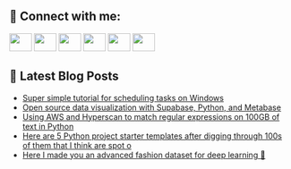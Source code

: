 ## 🔎 Connect with me:
[<img height="32" width="40" src="https://cdn.jsdelivr.net/npm/simple-icons@v5/icons/telegram.svg" />](https://t.me/bullbesh)
[<img height="32" width="40" src="https://cdn.jsdelivr.net/npm/simple-icons@v5/icons/vk.svg" />](https://vk.com/bullbesh)
[<img height="32" width="40" src="https://cdn.jsdelivr.net/npm/simple-icons@v5/icons/twitter.svg" />](https://twitter.com/bullbesh1)
[<img height="32" width="40" src="https://cdn.jsdelivr.net/npm/simple-icons@v5/icons/instagram.svg" />](https://www.instagram.com/bullbesh)
[<img height="32" width="40" src="https://cdn.jsdelivr.net/npm/simple-icons@v5/icons/reddit.svg" />](https://www.reddit.com/user/bullbesh)
[<img height="32" width="40" src="https://cdn.jsdelivr.net/npm/simple-icons@v5/icons/youtube.svg" />](https://www.youtube.com/channel/UCtfjRs6uzgq5mfm8S06WTcg)

## 📕 Latest Blog Posts
<!-- BLOG-POST-LIST:START -->
- [Super simple tutorial for scheduling tasks on Windows](https://www.reddit.com/r/Python/comments/vni7jb/super_simple_tutorial_for_scheduling_tasks_on/)
- [Open source data visualization with Supabase, Python, and Metabase](https://www.reddit.com/r/Python/comments/vnhk53/open_source_data_visualization_with_supabase/)
- [Using AWS and Hyperscan to match regular expressions on 100GB of text in Python](https://www.reddit.com/r/Python/comments/vnh9r7/using_aws_and_hyperscan_to_match_regular/)
- [Here are 5 Python project starter templates after digging through 100s of them that I think are spot o](https://www.reddit.com/r/Python/comments/vnh8od/here_are_5_python_project_starter_templates_after/)
- [Here I made you an advanced fashion dataset for deep learning 🙏](https://www.reddit.com/r/Python/comments/vnfns4/here_i_made_you_an_advanced_fashion_dataset_for/)
<!-- BLOG-POST-LIST:END -->
